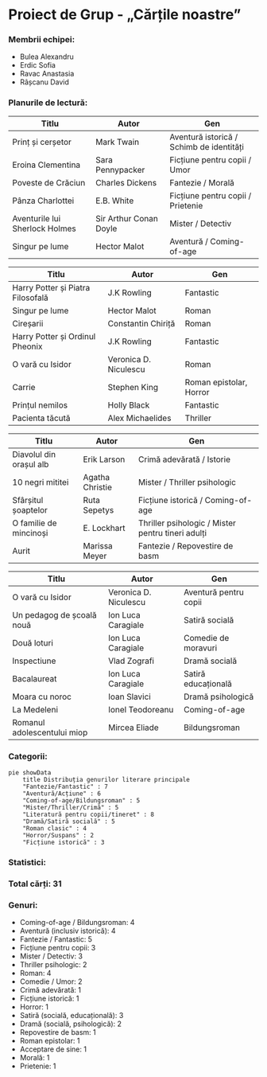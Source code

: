 # Proiect de Grup - „Cărțile noastre”
### Membrii echipei: 
- Bulea Alexandru
- Erdic Sofia
- Ravac Anastasia
- Râșcanu David
### Planurile de lectură:
| Titlu                               | Autor                    | Gen                                  |
|-------------------------------------|--------------------------|--------------------------------------|
| Prinț și cerșetor                   | Mark Twain               | Aventură istorică / Schimb de identități |
| Eroina Clementina                   | Sara Pennypacker         | Ficțiune pentru copii / Umor         |
| Poveste de Crăciun                  | Charles Dickens          | Fantezie / Morală                    |
| Pânza Charlottei                    | E.B. White               | Ficțiune pentru copii / Prietenie    |
| Aventurile lui Sherlock Holmes      | Sir Arthur Conan Doyle   | Mister / Detectiv                    |
| Singur pe lume                      | Hector Malot             | Aventură / Coming-of-age             |

| Titlu                               | Autor                    | Gen                                  |
|-------------------------------------|--------------------------|--------------------------------------|
| Harry Potter și Piatra Filosofală   | J.K Rowling              | Fantastic                            |
| Singur pe lume                      | Hector Malot             | Roman                                |
| Cireșarii                           | Constantin Chiriță       | Roman                                |
| Harry Potter și Ordinul Pheonix     | J.K Rowling              | Fantastic                            |
| O vară cu Isidor                    | Veronica D. Niculescu    | Roman                                |
| Carrie                              | Stephen King             | Roman epistolar, Horror              |
| Prințul nemilos                     | Holly Black              | Fantastic                            |
| Pacienta tăcută                     | Alex Michaelides         | Thriller                             |

| Titlu                               | Autor                    | Gen                                  |
|-------------------------------------|--------------------------|--------------------------------------|
| Diavolul din orașul alb             | Erik Larson              | Crimă adevărată / Istorie            |
| 10 negri mititei                    | Agatha Christie          | Mister / Thriller psihologic         |
| Sfârșitul șoaptelor                 | Ruta Sepetys             | Ficțiune istorică / Coming-of-age    |
| O familie de mincinoși              | E. Lockhart              | Thriller psihologic / Mister pentru tineri adulți |
| Aurit                               | Marissa Meyer            | Fantezie / Repovestire de basm       |

| Titlu                               | Autor                    | Gen                                  |
|-------------------------------------|--------------------------|--------------------------------------|
| O vară cu Isidor                    | Veronica D. Niculescu    | Aventură pentru copii                |
| Un pedagog de școală nouă           | Ion Luca Caragiale       | Satiră socială                       |
| Două loturi                         | Ion Luca Caragiale       | Comedie de moravuri                  |
| Inspectiune                         | Vlad Zografi             | Dramă socială                        |
| Bacalaureat                         | Ion Luca Caragiale       | Satiră educațională                  |
| Moara cu noroc                      | Ioan Slavici             | Dramă psihologică                    |
| La Medeleni                         | Ionel Teodoreanu         | Coming-of-age                        |
| Romanul adolescentului miop         | Mircea Eliade            | Bildungsroman                        |

### Categorii:
```mermaid
pie showData
    title Distribuția genurilor literare principale
    "Fantezie/Fantastic" : 7
    "Aventură/Acțiune" : 6
    "Coming-of-age/Bildungsroman" : 5
    "Mister/Thriller/Crimă" : 5
    "Literatură pentru copii/tineret" : 8
    "Dramă/Satiră socială" : 5
    "Roman clasic" : 4
    "Horror/Suspans" : 2
    "Ficțiune istorică" : 3
```

### Statistici:
### Total cărți: 31
### Genuri:
- Coming-of-age / Bildungsroman: 4 
- Aventură (inclusiv istorică): 4 
- Fantezie / Fantastic: 5 
- Ficțiune pentru copii: 3 
- Mister / Detectiv: 3 
- Thriller psihologic: 2 
- Roman: 4 
- Comedie / Umor: 2 
- Crimă adevărată: 1 
- Ficțiune istorică: 1 
- Horror: 1 
- Satiră (socială, educațională): 3 
- Dramă (socială, psihologică): 2 
- Repovestire de basm: 1 
- Roman epistolar: 1 
- Acceptare de sine: 1 
- Morală: 1 
- Prietenie: 1 
